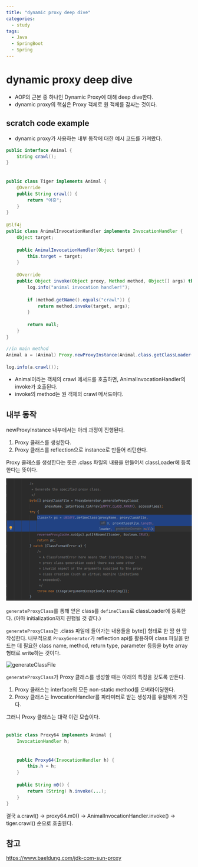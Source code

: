 ```yaml
---
title: "dynamic proxy deep dive"
categories:
  - study
tags:
  - Java
  - SpringBoot
  - Spring
---
```


# dynamic proxy deep dive

- AOP의 근본 중 하나인 Dynamic Proxy에 대해 deep dive한다.
- dynamic proxy의 핵심은 Proxy 객체로 원 객체를 감싸는 것이다.

## scratch code example
- dynamic proxy가 사용하는 내부 동작에 대한 예시 코드를 가져왔다.

```java
public interface Animal {
    String crawl();
}


public class Tiger implements Animal {
    @Override
    public String crawl() {
        return "어흥";
    }
}

@Slf4j
public class AnimalInvocationHandler implements InvocationHandler {
    Object target;

    public AnimalInvocationHandler(Object target) {
        this.target = target;
    }

    @Override
    public Object invoke(Object proxy, Method method, Object[] args) throws Throwable {
        log.info("animal invocation handler!");

        if (method.getName().equals("crawl")) {
            return method.invoke(target, args);
        }

        return null;
    }
}

```

```java
//in main method
Animal a = (Animal) Proxy.newProxyInstance(Animal.class.getClassLoader(), new Class[]{Animal.class}, new AnimalInvocationHandler(new Tiger()));

log.info(a.crawl());
```
- Animal이라는 객체의 crawl 메서드를 호출하면, AnimalInvocationHandler의 invoke가 호출된다.
- invoke의 method는 원 객체의 crawl 메서드이다.


## 내부 동작

newProxyInstance 내부에서는 아래 과정이 진행된다.

1. Proxy 클래스를 생성한다.
2. Proxy 클래스를 reflection으로 instance로 만들어 리턴한다.


Proxy 클래스를 생성한다는 뜻은 .class 파일의 내용을 만들어서 classLoader에 등록한다는 뜻이다.

![defineClass](https://github.com/silverbullet49/silverbullet49.github.io/blob/main/assets/images/dynamic-proxy/gen.png?raw=true)

```generateProxyClass```를 통해 얻은 class를 ```defineClass```로 classLoader에 등록한다. (아마 initialization까지 진행될 것 같다.)



```generateProxyClass```는 .class 파일에 들어가는 내용들을 byte[] 형태로 한 땀 한 땀 작성한다. 내부적으로 ```ProxyGenerator```가 reflection api를 활용하여 class 파일을 만드는 데 필요한 class name, method, return type, parameter 등등을 byte array 형태로 write하는 것이다.

![generateClassFile](https://github.com/silverbullet49/silverbullet49.github.io/blob/main/assets/images/dynamic-proxy/generateClassFile.png?raw=true)


```generateProxyClass```가 Proxy 클래스를 생성할 때는 아래의 특징을 갖도록 만든다.

1. Proxy 클래스는 interface의 모든 non-static method를 오버라이딩한다.
2. Proxy 클래스는 InvocationHandler를 파라미터로 받는 생성자를 유일하게 가진다.

그러니 Proxy 클래스는 대략 이런 모습이다.
```java

public class Proxy64 implements Animal {
    InvocationHandler h;


    public Proxy64(InvocationHandler h) {
        this.h = h;
    }

    public String m0() {
        return (String) h.invoke(...);
    }
}
```

결국 a.crawl() -> proxy64.m0() -> AnimalInvocationHandler.invoke() -> tiger.crawl() 순으로 호출된다.


## 참고
https://www.baeldung.com/jdk-com-sun-proxy